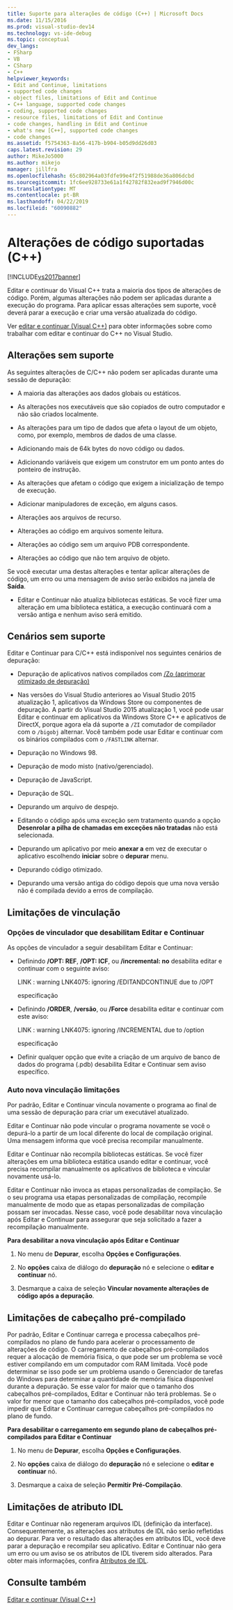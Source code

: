 ```yaml
---
title: Suporte para alterações de código (C++) | Microsoft Docs
ms.date: 11/15/2016
ms.prod: visual-studio-dev14
ms.technology: vs-ide-debug
ms.topic: conceptual
dev_langs:
- FSharp
- VB
- CSharp
- C++
helpviewer_keywords:
- Edit and Continue, limitations
- supported code changes
- object files, limitations of Edit and Continue
- C++ language, supported code changes
- coding, supported code changes
- resource files, limitations of Edit and Continue
- code changes, handling in Edit and Continue
- what's new [C++], supported code changes
- code changes
ms.assetid: f5754363-8a56-417b-b904-b05d9dd26d03
caps.latest.revision: 29
author: MikeJo5000
ms.author: mikejo
manager: jillfra
ms.openlocfilehash: 65c802964a03fdfe99e4f2f51988de36a806dcbd
ms.sourcegitcommit: 1fc6ee928733e61a1f42782f832ead9f7946d00c
ms.translationtype: MT
ms.contentlocale: pt-BR
ms.lasthandoff: 04/22/2019
ms.locfileid: "60090882"
---
```

# <a name="supported-code-changes-c"></a>Alterações de código suportadas (C++)
[!INCLUDE[vs2017banner](../includes/vs2017banner.md)]

Editar e continuar do Visual C++ trata a maioria dos tipos de alterações de código. Porém, algumas alterações não podem ser aplicadas durante a execução do programa. Para aplicar essas alterações sem suporte, você deverá parar a execução e criar uma versão atualizada do código.  
  
 Ver [editar e continuar (Visual C++)](../debugger/edit-and-continue-visual-cpp.md) para obter informações sobre como trabalhar com editar e continuar do C++ no Visual Studio.  
  
## <a name="BKMK_Unsupported_changes"></a> Alterações sem suporte  

As seguintes alterações de C/C++ não podem ser aplicadas durante uma sessão de depuração:  
  
- A maioria das alterações aos dados globais ou estáticos.  
  
- As alterações nos executáveis que são copiados de outro computador e não são criados localmente.  
  
- As alterações para um tipo de dados que afeta o layout de um objeto, como, por exemplo, membros de dados de uma classe.  
  
- Adicionando mais de 64k bytes do novo código ou dados.  
  
- Adicionando variáveis que exigem um construtor em um ponto antes do ponteiro de instrução.  
  
- As alterações que afetam o código que exigem a inicialização de tempo de execução.  
  
- Adicionar manipuladores de exceção, em alguns casos.  
  
- Alterações aos arquivos de recurso.  
  
- Alterações ao código em arquivos somente leitura.  
  
- Alterações ao código sem um arquivo PDB correspondente.  
  
- Alterações ao código que não tem arquivo de objeto.  
  
Se você executar uma destas alterações e tentar aplicar alterações de código, um erro ou uma mensagem de aviso serão exibidos na janela de **Saída**.  
  
- Editar e Continuar não atualiza bibliotecas estáticas. Se você fizer uma alteração em uma biblioteca estática, a execução continuará com a versão antiga e nenhum aviso será emitido.  
  
## <a name="BKMK_Unsupported_scenarios"></a> Cenários sem suporte  
 Editar e Continuar para C/C++ está indisponível nos seguintes cenários de depuração:  
  
- Depuração de aplicativos nativos compilados com [/Zo (aprimorar otimizado de depuração)](http://msdn.microsoft.com/library/eea8d89a-7fe0-4fe1-86b2-7689bbebbd7f)  
  
- Nas versões do Visual Studio anteriores ao Visual Studio 2015 atualização 1, aplicativos da Windows Store ou componentes de depuração. A partir do Visual Studio 2015 atualização 1, você pode usar Editar e continuar em aplicativos da Windows Store C++ e aplicativos de DirectX, porque agora ela dá suporte a `/ZI` comutador de compilador com o `/bigobj` alternar. Você também pode usar Editar e continuar com os binários compilados com o `/FASTLINK` alternar.  
  
- Depuração no Windows 98.  
  
- Depuração de modo misto (nativo/gerenciado).  
  
- Depuração de JavaScript.  
  
- Depuração de SQL.  
  
- Depurando um arquivo de despejo.  
  
- Editando o código após uma exceção sem tratamento quando a opção **Desenrolar a pilha de chamadas em exceções não tratadas** não está selecionada.  
  
- Depurando um aplicativo por meio **anexar a** em vez de executar o aplicativo escolhendo **iniciar** sobre o **depurar** menu.  
  
- Depurando código otimizado.  
  
- Depurando uma versão antiga do código depois que uma nova versão não é compilada devido a erros de compilação.  
  
## <a name="BKMK_Linking_limitations"></a> Limitações de vinculação  
  
### <a name="BKMK_Linker_options_that_disable_Edit_and_Continue"></a> Opções de vinculador que desabilitam Editar e Continuar  
 As opções de vinculador a seguir desabilitam Editar e Continuar:  
  
- Definindo **/OPT: REF**, **/OPT: ICF**, ou **/incremental: no** desabilita editar e continuar com o seguinte aviso:  
  
     LINK : warning LNK4075: ignoring /EDITANDCONTINUE due to /OPT  
  
     especificação  
  
- Definindo **/ORDER**, **/versão**, ou **/Force** desabilita editar e continuar com este aviso:  
  
     LINK : warning LNK4075: ignoring /INCREMENTAL due to /option  
  
     especificação  
  
- Definir qualquer opção que evite a criação de um arquivo de banco de dados do programa (.pdb) desabilita Editar e Continuar sem aviso específico.  
  
### <a name="BKMK_Auto_relinking_limitations"></a> Auto nova vinculação limitações  
 Por padrão, Editar e Continuar vincula novamente o programa ao final de uma sessão de depuração para criar um executável atualizado.  
  
 Editar e Continuar não pode vincular o programa novamente se você o depurá-lo a partir de um local diferente do local de compilação original. Uma mensagem informa que você precisa recompilar manualmente.  
  
 Editar e Continuar não recompila bibliotecas estáticas. Se você fizer alterações em uma biblioteca estática usando editar e continuar, você precisa recompilar manualmente os aplicativos de biblioteca e vincular novamente usá-lo.  
  
 Editar e Continuar não invoca as etapas personalizadas de compilação. Se o seu programa usa etapas personalizadas de compilação, recompile manualmente de modo que as etapas personalizadas de compilação possam ser invocadas. Nesse caso, você pode desabilitar nova vinculação após Editar e Continuar para assegurar que seja solicitado a fazer a recompilação manualmente.  
  
 **Para desabilitar a nova vinculação após Editar e Continuar**  
  
1. No menu de **Depurar**, escolha **Opções e Configurações**.  
  
2. No **opções** caixa de diálogo do **depuração** nó e selecione o **editar e continuar** nó.  
  
3. Desmarque a caixa de seleção **Vincular novamente alterações de código após a depuração**.  
  
## <a name="BKMK_Precompiled_Header_Limitations"></a> Limitações de cabeçalho pré-compilado  
 Por padrão, Editar e Continuar carrega e processa cabeçalhos pré-compilados no plano de fundo para acelerar o processamento de alterações de código. O carregamento de cabeçalhos pré-compilados requer a alocação de memória física, o que pode ser um problema se você estiver compilando em um computador com RAM limitada. Você pode determinar se isso pode ser um problema usando o Gerenciador de tarefas do Windows para determinar a quantidade de memória física disponível durante a depuração. Se esse valor for maior que o tamanho dos cabeçalhos pré-compilados, Editar e Continuar não terá problemas. Se o valor for menor que o tamanho dos cabeçalhos pré-compilados, você pode impedir que Editar e Continuar carregue cabeçalhos pré-compilados no plano de fundo.  
  
 **Para desabilitar o carregamento em segundo plano de cabeçalhos pré-compilados para Editar e Continuar**  
  
1. No menu de **Depurar**, escolha **Opções e Configurações**.  
  
2. No **opções** caixa de diálogo do **depuração** nó e selecione o **editar e continuar** nó.  
  
3. Desmarque a caixa de seleção **Permitir Pré-Compilação**.  
  
## <a name="BKMK_IDL_Attribute_Limitations"></a> Limitações de atributo IDL  
 Editar e Continuar não regeneram arquivos IDL (definição da interface). Consequentemente, as alterações aos atributos de IDL não serão refletidas ao depurar. Para ver o resultado das alterações em atributos IDL, você deve parar a depuração e recompilar seu aplicativo. Editar e Continuar não gera um erro ou um aviso se os atributos de IDL tiverem sido alterados. Para obter mais informações, confira [Atributos de IDL](http://msdn.microsoft.com/library/04c596f4-c97b-4952-8053-316678b1d0b6).  
  
## <a name="see-also"></a>Consulte também  
 [Editar e continuar (Visual C++)](../debugger/edit-and-continue-visual-cpp.md)
